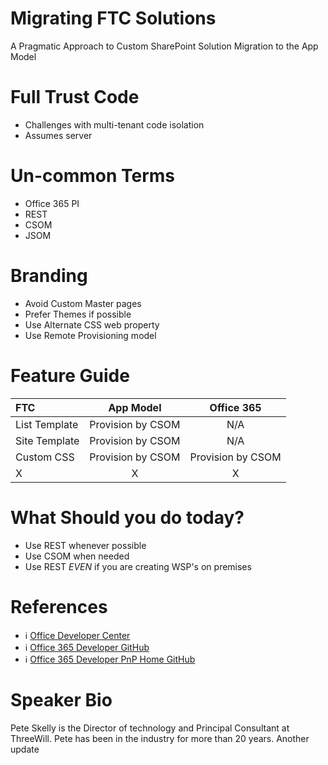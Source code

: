 Migrating FTC Solutions
==============
A Pragmatic Approach to Custom SharePoint Solution Migration to the App Model



Full Trust Code
===============
- Challenges with multi-tenant code isolation
- Assumes server



Un-common Terms 
=================
- Office 365 PI
- REST
- CSOM
- JSOM



Branding
=================
- Avoid Custom Master pages
- Prefer Themes if possible
- Use Alternate CSS web property
- Use Remote Provisioning model 



Feature Guide
=================
| FTC           | App Model     | Office 365  |
| :------------- |:-------------:| :-----:|
| List Template      | Provision by CSOM | N/A|
| Site Template      | Provision by CSOM      |   N/A |
| Custom CSS | Provision by CSOM      |    Provision by CSOM |
| X|X|X|



What Should you do today?
========================
- Use REST whenever possible
- Use CSOM when needed
- Use REST *EVEN* if you are creating WSP's on premises



References 
=================
- :information_source: [Office Developer Center](http://dev.office.com/) 
- :information_source: [Office 365 Developer GitHub](https://github.com/OfficeDev/PnP) 
- :information_source: [Office 365 Developer PnP Home GitHub](https://github.com/OfficeDev/PnP) 



Speaker Bio
==============
Pete Skelly is the Director of technology and Principal Consultant at ThreeWill.
Pete has been in the industry for more than 20 years.
Another update



